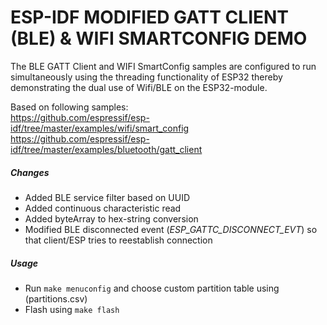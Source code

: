 ESP-IDF MODIFIED GATT CLIENT (BLE) & WIFI SMARTCONFIG DEMO
========================
The BLE GATT Client and WIFI SmartConfig samples are configured to run simultaneously using the threading functionality of ESP32 thereby demonstrating the dual use of Wifi/BLE on the ESP32-module.

Based on following samples:  
https://github.com/espressif/esp-idf/tree/master/examples/wifi/smart_config  
https://github.com/espressif/esp-idf/tree/master/examples/bluetooth/gatt_client

##### Changes
* Added BLE service filter based on UUID
* Added continuous characteristic read
* Added byteArray to hex-string conversion
* Modified BLE disconnected event (_ESP_GATTC_DISCONNECT_EVT_) so that client/ESP tries to reestablish connection

##### Usage
* Run `make menuconfig` and choose custom partition table using (partitions.csv)
* Flash using `make flash`

